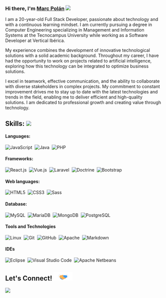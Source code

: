 ### Hi there, I'm [Marc Polán](https://github.com/polanmarc) <img src="https://media.giphy.com/media/hvRJCLFzcasrR4ia7z/giphy.gif" width="25">

I am a 20-year-old Full Stack Developer, passionate about technology and with a continuous learning mindset. I am currently pursuing a degree in Computer Engineering specializing in Management and Information Systems at the Tecnocampus University while working as a Software Developer at Vertical Ibérica.

My experience combines the development of innovative technological solutions with a solid academic background. Throughout my career, I have had the opportunity to work on projects related to artificial intelligence, exploring how this technology can be integrated to optimize business solutions.

I excel in teamwork, effective communication, and the ability to collaborate with diverse stakeholders in complex projects. My commitment to constant improvement drives me to stay up to date with the latest technologies and trends in the field, enabling me to deliver efficient and high-quality solutions. I am dedicated to professional growth and creating value through technology.

## Skills: <img src="https://data.textstudio.com/output/sample/animated/9/5/8/4/code-24-14859.gif" width ="50">

#### Languages:

![JavaScript](https://img.shields.io/badge/JavaScript%20-%23F7DF1E.svg?style=for-the-badge&logo=javascript&logoColor=black)&nbsp;
![Java](https://img.shields.io/badge/Java-ED8B00?style=for-the-badge&logo=java&logoColor=white)&nbsp;
![PHP](https://img.shields.io/badge/PHP-777BB4?style=for-the-badge&logo=php&logoColor=white)&nbsp;       

#### Frameworks:

![React.js](https://img.shields.io/badge/React.js-%2361DAFB?style=for-the-badge&logo=react&logoColor=white)&nbsp;
![Vue.js](https://img.shields.io/badge/Vue.js-%234FC08D?style=for-the-badge&logo=vuedotjs&logoColor=white)&nbsp;
![Laravel](https://img.shields.io/badge/Laravel-%23FF2D20?style=for-the-badge&logo=Laravel&logoColor=white)&nbsp;
![Doctrine](https://img.shields.io/badge/Doctrine-%23FC6A31?style=for-the-badge&logo=doctrine&logoColor=white)&nbsp;
![Bootstrap](https://img.shields.io/badge/Bootstrap-563D7C?style=for-the-badge&logo=bootstrap&logoColor=white)&nbsp;

#### Web languages:

![HTML5](https://img.shields.io/badge/HTML5%20-%23E34F26.svg?style=for-the-badge&logo=html5&logoColor=white)&nbsp;
![CSS3](https://img.shields.io/badge/CSS%20-%231572B6.svg?style=for-the-badge&logo=css3&logoColor=white)&nbsp;
![Sass](https://img.shields.io/badge/Sass-CC6699?style=for-the-badge&logo=sass&logoColor=white)&nbsp;

#### Database:

![MySQL](https://img.shields.io/badge/MySQL-00000F?style=for-the-badge&logo=mysql&logoColor=white)&nbsp;
![MariaDB](https://img.shields.io/badge/MariaDB-%23003545?style=for-the-badge&logo=MariaDB&logoColor=white)&nbsp;
![MongoDB](https://img.shields.io/badge/mongodb-%2347A248?style=for-the-badge&logo=mongodb&logoColor=white)&nbsp;
![PostgreSQL](https://img.shields.io/badge/postgresql-%234169E1?style=for-the-badge&logo=postgresql&logoColor=white)&nbsp;

#### Tools and Technologies

![Linux](https://img.shields.io/badge/Linux-FCC624?style=for-the-badge&logo=linux&logoColor=black)&nbsp;
![Git](https://img.shields.io/badge/GIT-E44C30?style=for-the-badge&logo=git&logoColor=white)&nbsp;
![GitHub](https://img.shields.io/badge/github-%23121011.svg?style=for-the-badge&logo=github&logoColor=white)&nbsp;
![Apache](https://img.shields.io/badge/Apache-D22128?style=for-the-badge&logo=Apache&logoColor=white)&nbsp;
![Markdown](https://img.shields.io/badge/markdown-%23000000.svg?style=for-the-badge&logo=markdown&logoColor=white)&nbsp;

#### IDEs

![Eclipse](https://img.shields.io/badge/Eclipse-FE7A16.svg?style=for-the-badge&logo=Eclipse&logoColor=white)&nbsp;
![Visual Studio Code](https://img.shields.io/badge/Visual%20Studio%20Code-0078d7.svg?style=for-the-badge&logo=visual-studio-code&logoColor=white)&nbsp;
![Apache Netbeans](https://img.shields.io/badge/apache%20netbeans-1B6AC6?style=for-the-badge&logo=apache%20netbeans%20IDE&logoColor=white)&nbsp;

## Let's Connect! <img src="https://github.com/0xAbdulKhalid/0xAbdulKhalid/raw/main/assets/mdImages/handshake.gif" width ="60">

[<img src="https://img.shields.io/badge/LinkedIn-0077B5?style=for-the-badge&logo=linkedin&logoColor=white" />](https://www.linkedin.com/in/hector-monroy-de-la-hoz/)
